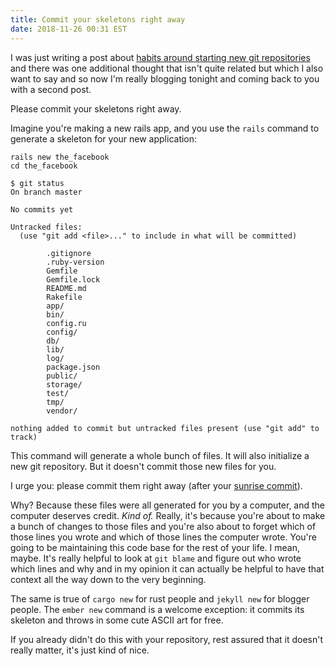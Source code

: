 ```yaml
---
title: Commit your skeletons right away
date: 2018-11-26 00:31 EST
---
```


I was just writing a post about [habits around starting new git repositories][sunrise] and there was one additional thought that isn't quite related but which I also want to say and so now I'm really blogging tonight and coming back to you with a second post.

Please commit your skeletons right away.

Imagine you're making a new rails app, and you use the `rails` command to generate a skeleton for your new application:

```
rails new the_facebook
cd the_facebook
```

```
$ git status
On branch master

No commits yet

Untracked files:
  (use "git add <file>..." to include in what will be committed)

        .gitignore
        .ruby-version
        Gemfile
        Gemfile.lock
        README.md
        Rakefile
        app/
        bin/
        config.ru
        config/
        db/
        lib/
        log/
        package.json
        public/
        storage/
        test/
        tmp/
        vendor/

nothing added to commit but untracked files present (use "git add" to track)
```

This command will generate a whole bunch of files.
It will also initialize a new git repository.
But it doesn't commit those new files for you.

I urge you:
please commit them right away (after your [sunrise commit][sunrise]).

Why?
Because these files were all generated for you by a computer, and the computer deserves credit.
_Kind of._
Really, it's because you're about to make a bunch of changes to those files and you're also about to forget which of those lines you wrote and which of those lines the computer wrote.
You're going to be maintaining this code base for the rest of your life.
I mean, maybe.
It's really helpful to look at `git blame` and figure out who wrote which lines and why and in my opinion it can actually be helpful to have that context all the way down to the very beginning.

[sunrise]: /2018/sunrise-commits

The same is true of `cargo new` for rust people and `jekyll new` for blogger people.
The `ember new` command is a welcome exception:
it commits its skeleton and throws in some cute ASCII art for free.

If you already didn't do this with your repository, rest assured that it doesn't really matter, it's just kind of nice.
